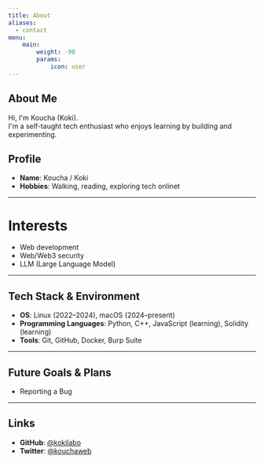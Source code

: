 ```yaml
---
title: About
aliases:
  - contact
menu:
    main: 
        weight: -90
        params:
            icon: user
---
```


## About Me
Hi, I'm Koucha (Koki).  
I'm a self-taught tech enthusiast who enjoys learning by building and experimenting.

## Profile
- **Name**: Koucha / Koki
- **Hobbies**: Walking, reading, exploring tech onlinet

---

# Interests

- Web development  
- Web/Web3 security
- LLM (Large Language Model)

---

## Tech Stack & Environment

- **OS**: Linux (2022–2024), macOS (2024–present)
- **Programming Languages**: Python, C++, JavaScript (learning), Solidity (learning)
- **Tools**: Git, GitHub, Docker, Burp Suite

---

## Future Goals & Plans

- Reporting a Bug

---

## Links

- **GitHub**: [@kokilabo](https://github.com/kokilabo)  
- **Twitter**: [@kouchaweb](https://x.com/kouchaweb)

